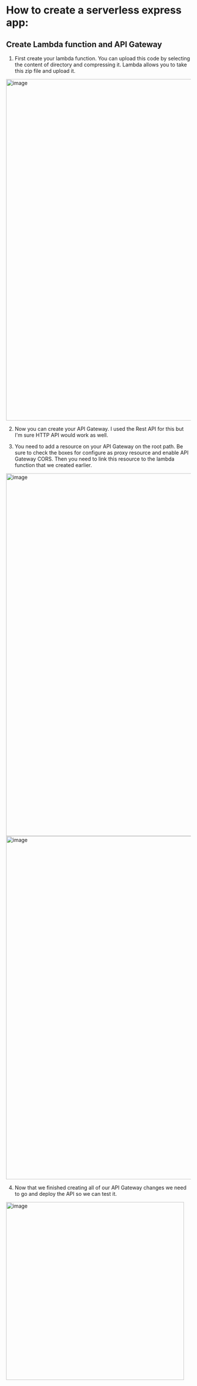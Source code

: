 # How to create a serverless express app:

## Create Lambda function and API Gateway
1) First create your lambda function. You can upload this code by selecting the content of directory and compressing it. Lambda allows you to take this zip file and upload it.
<img width="931" alt="image" src="https://user-images.githubusercontent.com/49013231/206956927-e444d463-4138-487f-bce5-d5b9117daeae.png">

2) Now you can create your API Gateway. I used the Rest API for this but I'm sure HTTP API would work as well.

3) You need to add a resource on your API Gateway on the root path. Be sure to check the boxes for configure as proxy resource and enable API Gateway CORS. Then you need to link this resource to the lambda function that we created earlier.
<img width="989" alt="image" src="https://user-images.githubusercontent.com/49013231/206956849-6aaa5844-17c9-4d69-9213-7408c259c2c7.png">
<img width="936" alt="image" src="https://user-images.githubusercontent.com/49013231/206956880-14b1ecd5-2052-4b8c-b2f3-3413ec2510b9.png">


4) Now that we finished creating all of our API Gateway changes we need to go and deploy the API so we can test it.
<img width="485" alt="image" src="https://user-images.githubusercontent.com/49013231/206956693-e1685897-72b4-42e5-a563-2959d418c4de.png">

